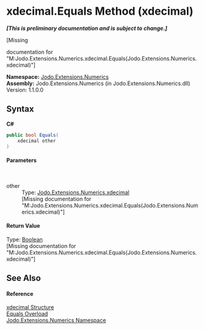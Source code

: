 # xdecimal.Equals Method (xdecimal)
 _**\[This is preliminary documentation and is subject to change.\]**_

\[Missing <summary> documentation for "M:Jodo.Extensions.Numerics.xdecimal.Equals(Jodo.Extensions.Numerics.xdecimal)"\]

**Namespace:**&nbsp;<a href="N_Jodo_Extensions_Numerics">Jodo.Extensions.Numerics</a><br />**Assembly:**&nbsp;Jodo.Extensions.Numerics (in Jodo.Extensions.Numerics.dll) Version: 1.1.0.0

## Syntax

**C#**<br />
``` C#
public bool Equals(
	xdecimal other
)
```


#### Parameters
&nbsp;<dl><dt>other</dt><dd>Type: <a href="T_Jodo_Extensions_Numerics_xdecimal">Jodo.Extensions.Numerics.xdecimal</a><br />\[Missing <param name="other"/> documentation for "M:Jodo.Extensions.Numerics.xdecimal.Equals(Jodo.Extensions.Numerics.xdecimal)"\]</dd></dl>

#### Return Value
Type: <a href="https://docs.microsoft.com/dotnet/api/system.boolean" target="_blank" rel="noopener noreferrer">Boolean</a><br />\[Missing <returns> documentation for "M:Jodo.Extensions.Numerics.xdecimal.Equals(Jodo.Extensions.Numerics.xdecimal)"\]

## See Also


#### Reference
<a href="T_Jodo_Extensions_Numerics_xdecimal">xdecimal Structure</a><br /><a href="Overload_Jodo_Extensions_Numerics_xdecimal_Equals">Equals Overload</a><br /><a href="N_Jodo_Extensions_Numerics">Jodo.Extensions.Numerics Namespace</a><br />